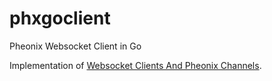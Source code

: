 # phxgoclient
Pheonix Websocket Client in Go

Implementation of [Websocket Clients And Pheonix Channels](http://graemehill.ca/websocket-clients-and-phoenix-channels/).


